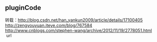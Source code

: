 ## pluginCode

转载：http://blog.csdn.net/han_yankun2009/article/details/17100405  
      http://zengyouyuan.iteye.com/blog/767584
      http://www.cnblogs.com/stephen-wang/archive/2012/11/19/2778051.html
      url
